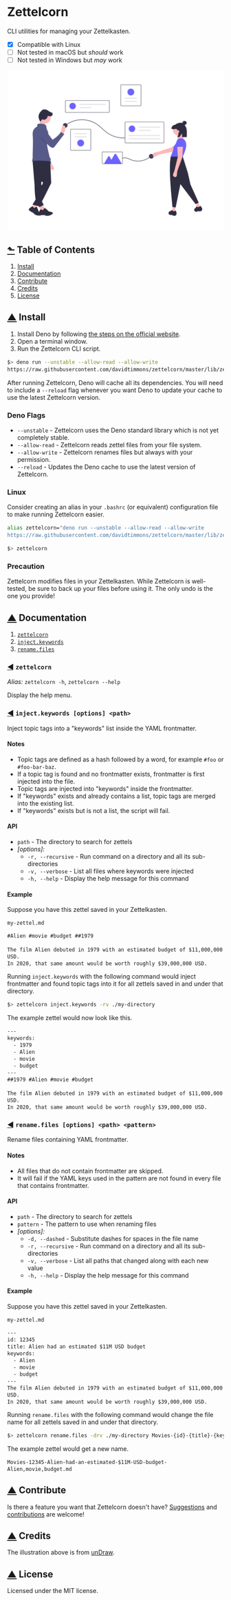 # Zettelcorn

CLI utilities for managing your Zettelkasten.

- [x] Compatible with Linux
- [ ] Not tested in macOS but _should_ work
- [ ] Not tested in Windows but _may_ work

![Zettelcorn](./media/promo.png)
<!-- ![Zettelcorn](https://raw.githubusercontent.com/davidtimmons/zettelcorn/master/media/promo.png) -->

## [⬑](#zettelcorn) Table of Contents

1. [Install](#-install)
2. [Documentation](#-documentation)
3. [Contribute](#-contribute)
4. [Credits](#-credits)
5. [License](#-license)

## [▲](#-table-of-contents) Install

1. Install Deno by following [the steps on the official website](https://deno.land/#installation).
2. Open a terminal window.
3. Run the Zettelcorn CLI script.

```bash
$> deno run --unstable --allow-read --allow-write
https://raw.githubusercontent.com/davidtimmons/zettelcorn/master/lib/zettlecorn.ts
```

After running Zettelcorn, Deno will cache all its dependencies. You will need to include a `--reload` flag whenever you want Deno to update your cache to use the latest Zettelcorn version.

### Deno Flags

- `--unstable` - Zettelcorn uses the Deno standard library which is not yet completely stable.
- `--allow-read` - Zettelcorn reads zettel files from your file system.
- `--allow-write` - Zettelcorn renames files but always with your permission.
- `--reload` - Updates the Deno cache to use the latest version of Zettelcorn.

### Linux

Consider creating an alias in your `.bashrc` (or equivalent) configuration file to make running Zettelcorn easier.

```bash
alias zettelcorn="deno run --unstable --allow-read --allow-write
https://raw.githubusercontent.com/davidtimmons/zettelcorn/master/lib/zettlecorn.ts"
```

```bash
$> zettelcorn
```

### Precaution

Zettelcorn modifies files in your Zettelkasten. While Zettelcorn is well-tested, be sure to back up your files before using it. The only undo is the one you provide!

## [▲](#-table-of-contents) Documentation

1. [`zettelcorn`](#-zettelcorn)
2. [`inject.keywords`](#-injectkeywords-options-path)
3. [`rename.files`](#-renamefiles-options-path-pattern)

### [◄](#-documentation) `zettelcorn`

_Alias:_ `zettelcorn -h`, `zettelcorn --help`

Display the help menu.

### [◄](#-documentation) `inject.keywords [options] <path>`

Inject topic tags into a "keywords" list inside the YAML frontmatter.

#### Notes

- Topic tags are defined as a hash followed by a word, for example `#foo` or `#foo-bar-baz`.
- If a topic tag is found and no frontmatter exists, frontmatter is first injected into the file.
- Topic tags are injected into "keywords" inside the frontmatter.
- If "keywords" exists and already contains a list, topic tags are merged into the existing list.
- If "keywords" exists but is not a list, the script will fail.

#### API

- `path` - The directory to search for zettels
- _[options]:_
  - `-r, --recursive` - Run command on a directory and all its sub-directories
  - `-v, --verbose` - List all files where keywords were injected
  - `-h, --help` - Display the help message for this command

#### Example

Suppose you have this zettel saved in your Zettelkasten.

```text
my-zettel.md
```

```text
#Alien #movie #budget ##1979

The film Alien debuted in 1979 with an estimated budget of $11,000,000 USD.
In 2020, that same amount would be worth roughly $39,000,000 USD.
```

Running `inject.keywords` with the following command would inject frontmatter and found topic tags into it for all zettels saved in and under that directory.

```bash
$> zettelcorn inject.keywords -rv ./my-directory
```

The example zettel would now look like this.

```text
---
keywords:
  - 1979
  - Alien
  - movie
  - budget
---
##1979 #Alien #movie #budget

The film Alien debuted in 1979 with an estimated budget of $11,000,000 USD.
In 2020, that same amount would be worth roughly $39,000,000 USD.
```

### [◄](#-documentation) `rename.files [options] <path> <pattern>`

Rename files containing YAML frontmatter.

#### Notes

- All files that do not contain frontmatter are skipped.
- It will fail if the YAML keys used in the pattern are not found in every file that contains frontmatter.

#### API

- `path` - The directory to search for zettels
- `pattern` - The pattern to use when renaming files
- _[options]:_
  - `-d, --dashed` - Substitute dashes for spaces in the file name
  - `-r, --recursive` - Run command on a directory and all its sub-directories
  - `-v, --verbose` - List all paths that changed along with each new value
  - `-h, --help` - Display the help message for this command

#### Example

Suppose you have this zettel saved in your Zettelkasten.

```text
my-zettel.md
```

```
---
id: 12345
title: Alien had an estimated $11M USD budget
keywords:
  - Alien
  - movie
  - budget
---
The film Alien debuted in 1979 with an estimated budget of $11,000,000 USD.
In 2020, that same amount would be worth roughly $39,000,000 USD.
```

Running `rename.files` with the following command would change the file name for all zettels saved in and under that directory.

```bash
$> zettelcorn rename.files -drv ./my-directory Movies-{id}-{title}-{keywords}.md
```

The example zettel would get a new name.

```text
Movies-12345-Alien-had-an-estimated-$11M-USD-budget-Alien,movie,budget.md
```

## [▲](#-table-of-contents) Contribute

Is there a feature you want that Zettelcorn doesn't have? [Suggestions](https://github.com/davidtimmons/zettelcorn/issues) and [contributions](https://github.com/davidtimmons/zettelcorn/pulls) are welcome!

## [▲](#-table-of-contents) Credits

The illustration above is from [unDraw](https://undraw.co/).

## [▲](#-table-of-contents) License

Licensed under the MIT license.
